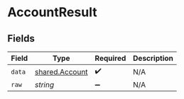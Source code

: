 # AccountResult


## Fields

| Field                                                   | Type                                                    | Required                                                | Description                                             |
| ------------------------------------------------------- | ------------------------------------------------------- | ------------------------------------------------------- | ------------------------------------------------------- |
| `data`                                                  | [shared.Account](../../../sdk/models/shared/account.md) | :heavy_check_mark:                                      | N/A                                                     |
| `raw`                                                   | *string*                                                | :heavy_minus_sign:                                      | N/A                                                     |